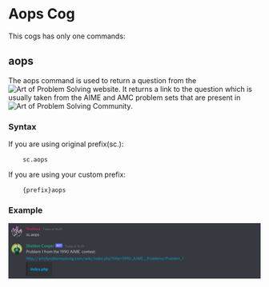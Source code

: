 # Aops Cog
This cogs has only one commands:
## aops
The aops command is used to return a question from the ![Art of Problem Solving](https://artofproblemsolving.com/) website. It returns a link to the question which is usually taken from the AIME and AMC problem sets that are present in ![Art of Problem Solving Community](https://artofproblemsolving.com/).

### Syntax
If you are using original prefix(sc.):
```
    sc.aops
```
If you are using your custom prefix:
```
    {prefix}aops
```

### Example
<img src="./img/img1.png" alt="aops">
